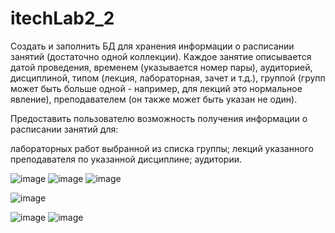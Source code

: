 # itechLab2_2

Создать и заполнить БД для хранения информации о расписании занятий (достаточно одной коллекции). Каждое занятие описывается датой проведения, временем (указывается номер пары), аудиторией, дисциплиной, типом (лекция, лабораторная, зачет и т.д.), группой (групп может быть больше одной - например, для лекций это нормальное явление), преподавателем (он также может быть указан не один).

Предоставить пользователю возможность получения информации о расписании занятий для:

лабораторных работ выбранной из списка группы;
лекций указанного преподавателя по указанной дисциплине;
аудитории.

![image](https://user-images.githubusercontent.com/91470828/178338262-ecace662-8767-4bb4-9294-f4f6b5386f22.png)
![image](https://user-images.githubusercontent.com/91470828/178338293-ac6e76da-b420-43a5-985f-7cb4b6aa9511.png)
![image](https://user-images.githubusercontent.com/91470828/178338330-3eec47d4-5bd1-441b-9ac5-5552644e20ed.png)

![image](https://user-images.githubusercontent.com/91470828/178338340-0423c7a9-c490-44b5-8d18-b297884c0046.png)

![image](https://user-images.githubusercontent.com/91470828/178338406-d77436fc-46ff-4328-988f-406625bac464.png)
![image](https://user-images.githubusercontent.com/91470828/178338418-bbae15ab-5749-4d37-be43-e2be9c80d7dc.png)
